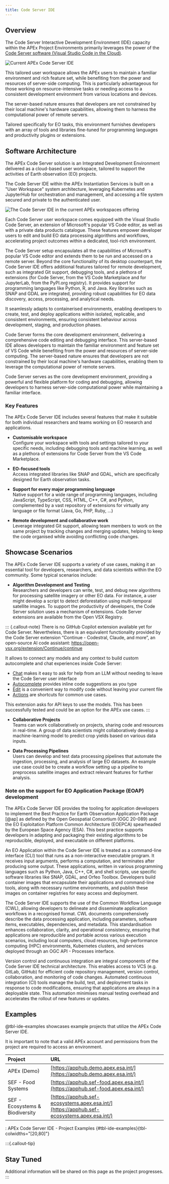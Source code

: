 ```yaml
---
title: Code Server IDE
---
```


## Overview

The Code Server Interactive Development Environment (IDE) capacity within the APEx Project Environments primarily leverages the power
of the [Code Server software (Visual Studio Code in the Cloud)](#code-server-software-architecture).

![Current APEx Code Server IDE](images/code_server.png)

This tailored user workspace allows the APEx users to maintain a familiar environment and rich feature set, while benefiting
from the power and resources of server-side computing. This is particularly advantageous for those working on resource-intensive
tasks or needing access to a consistent development environment from various locations and devices.

The server-based nature ensures that developers are not constrained by their local machine's hardware capabilities, allowing
them to harness the computational power of remote servers.

Tailored specifically for EO tasks, this environment furnishes developers with an array of tools and libraries fine-tuned
for programming languages and productivity plugins or extensions.

## Software Architecture

The APEx Code Server solution is an Integrated Development Environment delivered as a cloud-based user workspace, tailored
to support the activities of Earth observation (EO) projects.  

The Code Server IDE within the APEx Instantiation Services is built on a "User Workspace" system architecture,
leveraging Kubernetes and JupyterHub for orchestration and management, and accessing a file system secured and private to the authenticated user.

![The Code Server IDE in the current APEx workspaces offering ](images/applicationhub_codeserver.png)

Each Code Server user workspace comes equipped with the Visual Studio Code Server, an extension of Microsoft's popular VS Code
editor, as well as with a private data products catalogue. These features empower developer users to edit and build EO
data processing algorithms and workflows, accelerating project outcomes within a dedicated, tool-rich environment.

The Code Server setup encapsulates all the capabilities of Microsoft's popular VS Code editor and extends them to be run
and accessed on a remote server. Beyond the core functionality of its desktop counterpart, the Code Server IDE offers
additional features tailored for remote development, such as integrated Git support, debugging tools, and a plethora of
extensions (for Code Server, from the VS Code Marketplace and for JupyterLab, from the PyPI.org registry). It provides
support for programming languages like Python, R, and Java. Key libraries such as SNAP and GDAL are integrated, providing
robust capabilities for EO data discovery, access, processing, and analytical needs.

It seamlessly adapts to containerised environments, enabling developers to create, test, and deploy applications within
isolated, replicable, and consistent environments, ensuring consistent behaviour across development, staging, and production
phases.

Code Server forms the core development environment, delivering a comprehensive code editing and debugging interface. This
server-based IDE allows developers to maintain the familiar environment and feature set of VS Code while benefiting from
the power and resources of server-side computing. The server-based nature ensures that developers are not constrained by
their local machine's hardware capabilities, enabling them to leverage the computational power of remote servers.

Code Server serves as the core development environment, providing a powerful and flexible platform for coding and debugging,
allowing developers to harness server-side computational power while maintaining a familiar interface.

### Key Features

The APEx Code Server IDE includes several features that make it suitable for both individual researchers and teams
working on EO research and applications.

* **Customisable workspace**\
Configure your workspace with tools and settings tailored to your specific needs, including debugging tools and machine
learning, as well as a plethora of extensions for Code Server from the VS Code Marketplace.

* **EO-focused tools**\
Access integrated libraries like SNAP and GDAL, which are specifically designed for Earth observation tasks.

* **Support for every major programming language**\
Native support for a wide range of programming languages, including JavaScript, TypeScript, CSS, HTML, C++, C#, and Python,
complemented by a vast repository of extensions for virtually any language or file format (Java, Go, PHP, Ruby, ...)

* **Remote development and collaborative work**\
Leverage integrated Git support, allowing team members to work on the same project by tracking changes and merging updates,
helping to keep the code organised while avoiding conflicting code changes.

## Showcase Scenarios

The APEx Code Server IDE supports a variety of use cases, making it an essential tool for developers,
researchers, and data scientists within the EO community. Some typical scenarios include:

* **Algorithm Development and Testing**\
Researchers and developers can write, test, and debug new algorithms for processing
satellite imagery or other EO data. For instance, a user might develop a script to detect deforestation using
multi-temporal satellite images. To support the productivity of developers, the Code Server solution uses
a mechanism of extensions. Code Server extensions are available from the Open VSX Registry.

::: {.callout-note}
There is no GitHub Copilot extension available yet for Code Server. Nevertheless, there is an equivalent
functionality provided by the Code Server extension “Continue - Codestral, Claude, and more”, an open-source AI code
assistant: <https://open-vsx.org/extension/Continue/continue>

It allows to connect any models and any context to build custom autocomplete and chat experiences inside Code Server:

* [Chat](https://continue.dev/docs/chat/how-to-use-it) makes it easy to ask for help from an LLM without needing to
leave the Code Server user interface
* [Autocomplete](https://continue.dev/docs/autocomplete/how-to-use-it) provides inline code suggestions as you type
* [Edit](https://continue.dev/docs/edit/how-to-use-it) is a convenient way to modify code without leaving your current file
* [Actions](https://continue.dev/docs/actions/how-to-use-it) are shortcuts for common use cases.

This extension asks for API keys to use the models.
This has been successfully tested and could be an option for the APEx use cases.
:::

* **Collaborative Projects**\
Teams can work collaboratively on projects, sharing code and resources in real-time. A group
of data scientists might collaboratively develop a machine-learning model to predict crop yields based on various data
inputs.

* **Data Processing Pipelines**\
Users can develop and test data processing pipelines that automate the ingestion,
processing, and analysis of large EO datasets. An example use case could be to create a workflow setting up a pipeline
to preprocess satellite images and extract relevant features for further analysis.

### Note on the support for EO Application Package (EOAP) development

The APEx Code Server IDE provides the tooling for application developers to implement the Best Practice for Earth Observation
Application Package [@ap] as defined by the Open Geospatial Consortium (OGC 20-089) and the EO Exploitation Platform
Common Architecture (EOEPCA) spearheaded by the European Space Agency (ESA). This best practice supports
developers in adapting and packaging their existing algorithms to be reproducible, deployed, and executable on different
platforms.

An EO Application within the Code Server IDE is treated as a command-line interface (CLI) tool that runs as a non-interactive
executable program. It receives input arguments, performs a computation, and terminates after producing some output. These
applications, written in various programming languages such as Python, Java, C++, C#, and shell scripts, use specific software
libraries like SNAP, GDAL, and Orfeo Toolbox. Developers build container images that encapsulate their applications and
command-line tools, along with necessary runtime environments, and publish these images on container registries for easy
access and deployment.

The Code Server IDE supports the use of the Common Workflow Language (CWL), allowing developers to delineate and disseminate application
workflows in a recognised format. CWL documents comprehensively describe the data processing application, including parameters,
software items, executables, dependencies, and metadata. This standardisation enhances collaboration, clarity, and operational
consistency, ensuring that applications are reproducible and portable across various execution scenarios, including local
computers, cloud resources, high-performance computing (HPC) environments, Kubernetes clusters, and services deployed through
an OGC API - Processes interface.

Version control and continuous integration are integral components of the Code Server IDE technical architecture. This enables access
to VCS (e.g. GitLab, GitHub) for efficient code repository management, version control, collaboration, and monitoring of
code changes. Automated continuous integration (CI) tools manage the build, test, and deployment tasks in response to code
modifications, ensuring that applications are always in a deployable state. This automation minimises manual testing overhead
and accelerates the rollout of new features or updates.

## Examples

@tbl-ide-examples showcases example projects that utilize the APEx Code Server IDE.

It is important to note that a valid APEx account and permissions from the project are required to access an environment.

| Project                         | URL                                                                                        |
| :------------------------------ | :----------------------------------------------------------------------------------------- |
| APEx (Demo)                     | [https://apphub.demo.apex.esa.int/](https://apphub.demo.apex.esa.int/)                     |
| SEF - Food Systems              | [https://apphub.sef-food.apex.esa.int/](https://apphub.sef-food.apex.esa.int/)             |
| SEF - Ecosystems & Biodiversity | [https://apphub.sef-ecosystems.apex.esa.int/](https://apphub.sef-ecosystems.apex.esa.int/) |

: APEx Code Server IDE - Project Examples {#tbl-ide-examples}{tbl-colwidths="[20,80]"}

:::{.callout-tip}

## Stay Tuned

Additional information will be shared on this page as the project progresses.
:::
